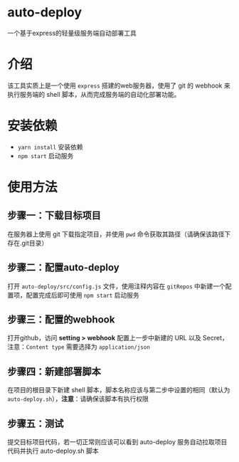# auto-deploy
一个基于express的轻量级服务端自动部署工具

# 介绍

该工具实质上是一个使用 `express` 搭建的web服务器，使用了 git 的 webhook 来执行服务端的 shell 脚本，从而完成服务端的自动化部署功能。

# 安装依赖

- `yarn install` 安装依赖
- `npm start` 启动服务

# 使用方法

## 步骤一：下载目标项目

在服务器上使用 git 下载指定项目，并使用 `pwd` 命令获取其路径（请确保该路径下存在.git目录）

## 步骤二：配置auto-deploy

打开 `auto-deploy/src/config.js` 文件，使用注释内容在 `gitRepos` 中新建一个配置项，配置完成后即可使用 `npm start` 启动服务

## 步骤三：配置的webhook

打开github，访问 **setting > webhook** 配置上一步中新建的 URL 以及 Secret，注意：`Content type` 需要选择为 `application/json`

## 步骤四：新建部署脚本

在项目的根目录下新建 shell 脚本，脚本名称应该与第二步中设置的相同（默认为 `auto-deploy.sh`），**注意**：请确保该脚本有执行权限

## 步骤五：测试

提交目标项目代码，若一切正常则应该可以看到 auto-deploy 服务自动拉取项目代码并执行 auto-deploy.sh 脚本
